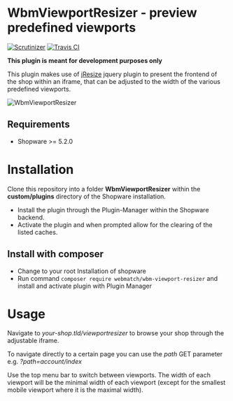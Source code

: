 WbmViewportResizer - preview predefined viewports
=====
[![Scrutinizer](https://scrutinizer-ci.com/g/webmatch/WbmViewportResizer/badges/quality-score.png?b=master)](https://scrutinizer-ci.com/g/webmatch/WbmViewportResizer/?branch=master)
[![Travis CI](https://travis-ci.org/webmatch/WbmViewportResizer.svg?branch=master)](https://travis-ci.org/webmatch/WbmViewportResizer)

**This plugin is meant for development purposes only**

This plugin makes use of [jResize](https://github.com/toddmotto/jResize) jquery plugin 
to present the frontend of the shop within an iframe, that can be adjusted to the width of
the various predefined viewports.

![WbmViewportResizer](https://www.webmatch.de/wp-content/uploads/2017/02/viewportresizer.png)

Requirements
-----
* Shopware >= 5.2.0

Installation
====
Clone this repository into a folder **WbmViewportResizer** within the **custom/plugins** directory of the Shopware installation.

* Install the plugin through the Plugin-Manager within the Shopware backend. 
* Activate the plugin and when prompted allow for the clearing of the listed caches.

## Install with composer
* Change to your root Installation of shopware
* Run command `composer require webmatch/wbm-viewport-resizer` and install and activate plugin with Plugin Manager 

Usage
=====
Navigate to *your-shop.tld/viewportresizer* to browse your shop through the adjustable iframe.

To navigate directly to a certain page you can use the *path*  GET parameter e.g. *?path=account/index*

Use the top menu bar to switch between viewports. The width of each viewport will be the minimal width of each viewport 
(except for the smallest mobile viewport where it is the maximal width).